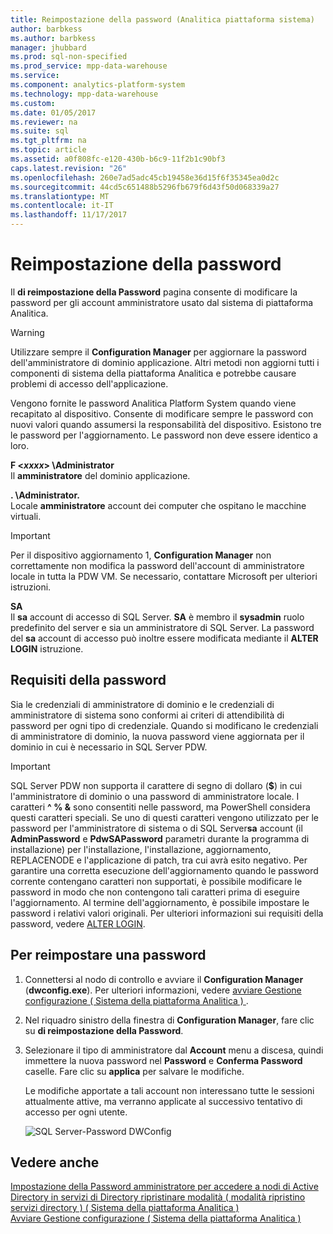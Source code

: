 ```yaml
---
title: Reimpostazione della password (Analitica piattaforma sistema)
author: barbkess
ms.author: barbkess
manager: jhubbard
ms.prod: sql-non-specified
ms.prod_service: mpp-data-warehouse
ms.service: 
ms.component: analytics-platform-system
ms.technology: mpp-data-warehouse
ms.custom: 
ms.date: 01/05/2017
ms.reviewer: na
ms.suite: sql
ms.tgt_pltfrm: na
ms.topic: article
ms.assetid: a0f808fc-e120-430b-b6c9-11f2b1c90bf3
caps.latest.revision: "26"
ms.openlocfilehash: 260e7ad5adc45cb19458e36d15f6f35345ea0d2c
ms.sourcegitcommit: 44cd5c651488b5296fb679f6d43f50d068339a27
ms.translationtype: MT
ms.contentlocale: it-IT
ms.lasthandoff: 11/17/2017
---
```

# <a name="password-reset"></a>Reimpostazione della password
Il **di reimpostazione della Password** pagina consente di modificare la password per gli account amministratore usato dal sistema di piattaforma Analitica.  
  
> [!WARNING]  
> Utilizzare sempre il **Configuration Manager** per aggiornare la password dell'amministratore di dominio applicazione. Altri metodi non aggiorni tutti i componenti di sistema della piattaforma Analitica e potrebbe causare problemi di accesso dell'applicazione.  
  
Vengono fornite le password Analitica Platform System quando viene recapitato al dispositivo. Consente di modificare sempre le password con nuovi valori quando assumersi la responsabilità del dispositivo. Esistono tre le password per l'aggiornamento. Le password non deve essere identico a loro.  
  
**F <*xxxx*> \Administrator**  
Il **amministratore** del dominio applicazione.  
  
**. \Administrator.**  
Locale **amministratore** account dei computer che ospitano le macchine virtuali.  
  
> [!IMPORTANT]  
> Per il dispositivo aggiornamento 1, **Configuration Manager** non correttamente non modifica la password dell'account di amministratore locale in tutta la PDW VM. Se necessario, contattare Microsoft per ulteriori istruzioni.  
  
**SA**  
Il **sa** account di accesso di SQL Server. **SA** è membro il **sysadmin** ruolo predefinito del server e sia un amministratore di SQL Server. La password del **sa** account di accesso può inoltre essere modificata mediante il **ALTER LOGIN** istruzione.  
  
## <a name="password-requirements"></a>Requisiti della password  
Sia le credenziali di amministratore di dominio e le credenziali di amministratore di sistema sono conformi ai criteri di attendibilità di password per ogni tipo di credenziale. Quando si modificano le credenziali di amministratore di dominio, la nuova password viene aggiornata per il dominio in cui è necessario in SQL Server PDW.  
  
> [!IMPORTANT]  
> SQL Server PDW non supporta il carattere di segno di dollaro (**$**) in cui l'amministratore di dominio o una password di amministratore locale. I caratteri **^ % &** sono consentiti nelle password, ma PowerShell considera questi caratteri speciali. Se uno di questi caratteri vengono utilizzato per le password per l'amministratore di sistema o di SQL Server**sa** account (il **AdminPassword** e **PdwSAPassword** parametri durante la programma di installazione) per l'installazione, l'installazione, aggiornamento, REPLACENODE e l'applicazione di patch, tra cui avrà esito negativo. Per garantire una corretta esecuzione dell'aggiornamento quando le password corrente contengano caratteri non supportati, è possibile modificare le password in modo che non contengono tali caratteri prima di eseguire l'aggiornamento. Al termine dell'aggiornamento, è possibile impostare le password i relativi valori originali. Per ulteriori informazioni sui requisiti della password, vedere [ALTER LOGIN](../t-sql/statements/alter-login-transact-sql.md).  
  
## <a name="to-reset-a-password"></a>Per reimpostare una password  
  
1.  Connettersi al nodo di controllo e avviare il **Configuration Manager** (**dwconfig.exe**). Per ulteriori informazioni, vedere [avviare Gestione configurazione &#40; Sistema della piattaforma Analitica &#41; ](launch-the-configuration-manager.md).  
  
2.  Nel riquadro sinistro della finestra di **Configuration Manager**, fare clic su **di reimpostazione della Password**.  
  
3.  Selezionare il tipo di amministratore dal **Account** menu a discesa, quindi immettere la nuova password nel **Password** e **Conferma Password** caselle. Fare clic su **applica** per salvare le modifiche.  
  
    Le modifiche apportate a tali account non interessano tutte le sessioni attualmente attive, ma verranno applicate al successivo tentativo di accesso per ogni utente.  
  
    ![SQL Server-Password DWConfig](./media/password-reset/SQL_Server_PDW_DWConfig_TopPW.png "SQL_Server_PDW_DWConfig_TopPW")  
  
## <a name="see-also"></a>Vedere anche  
[Impostazione della Password amministratore per accedere a nodi di Active Directory in servizi di Directory ripristinare modalità &#40; modalità ripristino servizi directory &#41; &#40; Sistema della piattaforma Analitica &#41;](set-admin-password-for-logging-on-to-ad-nodes-in-directory-services-restore-mode.md)  
[Avviare Gestione configurazione &#40; Sistema della piattaforma Analitica &#41;](launch-the-configuration-manager.md)  
  
